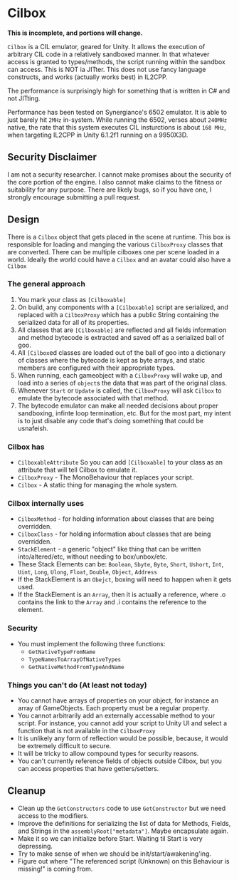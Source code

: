 # Cilbox

**This is incomplete, and portions will change.**

`Cilbox` is a CIL emulator, geared for Unity. It allows the execution of arbitrary CIL code in a relatively sandboxed manner. In that whatever access is granted to types/methods, the script running within the sandbox can access.  This is NOT ia JITter.  This does not use fancy language constructs, and works (actually works best) in IL2CPP.

The performance is surprisingly high for something that is written in C# and not JITting.

Performance has been tested on Synergiance's 6502 emulator.  It is able to just barely hit `2MHz` in-system. While running the 6502, verses about `240MHz` native, the rate that this system executes CIL insturctions is about `168 MHz`, when targeting IL2CPP in Unity 6.1.2f1 running on a 9950X3D.

## Security Disclaimer

I am not a security researcher. I cannot make promises about the security of the core portion of the engine. I also cannot make claims to the fitness or suitability for any purpose.  There are likely bugs, so if you have one, I strongly encourage submitting a pull request.

## Design

There is a `Cilbox` object that gets placed in the scene at runtime. This box
is responsible for loading and manging the various `CilboxProxy` classes that
are converted.  There can be multiple cilboxes one per scene loaded in a world.
Ideally the world could have a `Cilbox` and an avatar could also have a `Cilbox`

### The general approach
1. You mark your class as `[Cilboxable]`
2. On build, any components with a `[Cilboxable]` script are serialized, and replaced with a `CilboxProxy` which has a public String containing the serialized data for all of its properties.
3. All classes that are `[Cilboxable]` are reflected and all fields information and method bytecode is extracted and saved off as a serialized ball of goo.
4. All `[Cilbox`ed classes are loaded out of the ball of goo into a dictionary of classes where the bytecode is kept as byte arrays, and static members are configured with their appropriate types.
5. When running, each gameobject with a `CilboxProxy` will wake up, and load into a series of `object`s the data that was part of the original class.
6. Whenever `Start` or `Update` is called, the `CilboxProxy` will ask `Cilbox` to emulate the bytecode associated with that method.
7. The bytecode emulator can make all needed decisions about proper sandboxing, infinte loop termination, etc. But for the most part, my intent is to just disable any code that's doing something that could be usnafeish.

### Cilbox has
 * `CilboxableAttribute` So you can add `[Cilboxable]` to your class as an attribute that will tell Cilbox to emulate it.
 * `CilboxProxy` - The MonoBehaviour that replaces your script.
 * `Cilbox` - A static thing for managing the whole system.

### Cilbox internally uses
 * `CilboxMethod` - for holding information about classes that are being overridden.
 * `CilboxClass` - for holding information about classes that are being overridden.
 * `StackElement` - a generic "object" like thing that can be written into/altered/etc, without needing to box/unbox/etc.
 * These Stack Elements can be: `Boolean`, `Sbyte`, `Byte`, `Short`, `Ushort`, `Int`, `Uint`, `Long`, `Ulong`, `Float`, `Double`, `Object`, `Address`
 * If the StackElement is an `Obejct`, boxing will need to happen when it gets used.
 * If the StackElement is an `Array`, then it is actually a reference, where .o contains the link to the `Array` and .i contains the reference to the element.

### Security
 * You must implement the following three functions:
   * `GetNativeTypeFromName`
   * `TypeNamesToArrayOfNativeTypes`
   * `GetNativeMethodFromTypeAndName`

### Things you can't do (At least not today)
 * You cannot have arrays of properties on your object, for instance an array of GameObjects.  Each property must be a regular property.
 * You cannot arbitrarily add an externally accessable method to your script. For instance, you cannot add your script to Unity UI and select a function that is not available in the `CilboxProxy`
 * It is unlikely any form of reflection would be possible, because, it would be extremely difficult to secure.
 * It will be tricky to allow compound types for security reasons.
 * You can't currently reference fields of objects outside Cilbox, but you can access properties that have getters/setters.

## Cleanup
 * Clean up the `GetConstructors` code to use `GetConstructor` but we need access to the modifiers.
 * Improve the definitions for serializing the list of data for Methods, Fields, and Strings in the `assemblyRoot["metadata"]`. Maybe encapsulate again.  
 * Make it so we can initialize before Start.  Waiting til Start is very depressing.
 * Try to make sense of when we should be init/start/awakening'ing.
 * Figure out where "The referenced script (Unknown) on this Behaviour is missing!" is coming from.


